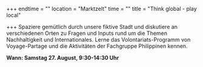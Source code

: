 +++
endtime = ""
location = "Marktzelt"
time = ""
title = "Think global - play local"

+++
Spaziere gemütlich durch unsere fiktive Stadt und diskutiere an verschiedenen Orten zu Fragen und Inputs rund um die Themen Nachhaltigkeit und Internationales. Lerne das Volontariats-Programm von Voyage-Partage und die Aktivitäten der Fachgruppe Philippinen kennen.

**Wann: Samstag 27. August, 9:30-14:30 Uhr**